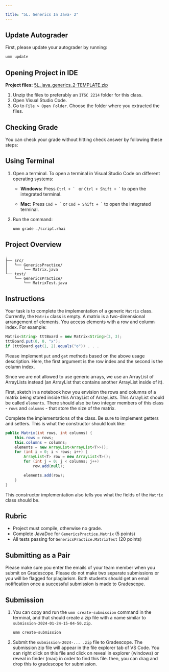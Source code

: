 ```yaml
---

title: "5L. Generics In Java- 2"
---
```


## Update Autograder

First, please update your autograder by running:

```bash
umm update
```

## Opening Project in IDE

**Project files:** [5L_java_generics_2-TEMPLATE.zip](https://www.dropbox.com/scl/fi/l12m1jgsuucjbmrz5hbfc/5L_java_generics_2-TEMPLATE.zip?rlkey=uqg0jr6jeoabzl2hjkl1vzzri&st=95jzs59s&dl=0)

1. Unzip the files to preferably an `ITSC 2214` folder for this class.
2. Open Visual Studio Code.
3. Go to `File > Open Folder`. Choose the folder where you extracted the files.

## Checking Grade

You can check your grade without hitting check answer by following these steps:

## Using Terminal

1. Open a terminal. To open a terminal in Visual Studio Code on different operating systems:
    - **Windows:** Press ``Ctrl + ` `` or `` Ctrl + Shift + ` `` to open the integrated terminal.

    - **Mac:** Press `` Cmd + ` `` or `` Cmd + Shift + ` `` to open the integrated terminal.
2. Run the command:

    ```bash
    umm grade ./script.rhai
    ```

## Project Overview

```
.
├── src/
│   └── GenericsPractice/
│       └── Matrix.java
└── test/
    └── GenericsPractice/
        └── MatrixTest.java
```

## Instructions

Your task is to complete the implementation of a generic `Matrix` class. Currently, the `Matrix` class is empty. A matrix is a two-dimensional arrangement of elements. You access elements with a row and column index. For example:

```java
Matrix<String> tttBoard = new Matrix<String>(3, 3);
tttBoard.put(0, 0, "x");
if (tttBoard.get(1, 2).equals("o")) . . .
```

Please implement `put` and `get` methods based on the above usage description. Here, the first argument is the row index and the second is the column index.

Since we are not allowed to use generic arrays, we use an ArrayList of ArrayLists instead (an ArrayList that contains another ArrayList inside of it).

First, sketch in a notebook how you envision the rows and columns of a matrix being stored inside this ArrayList of ArrayLists. This ArrayList should be called `elements`. There should also be two integer members of this class - `rows` and `columns` - that store the size of the matrix.

Complete the implementations of the class. Be sure to implement getters and setters. This is what the constructor should look like:

```java
public Matrix(int rows, int columns) {
    this.rows = rows;
    this.columns = columns;
    elements = new ArrayList<ArrayList<T>>();
    for (int i = 0; i < rows; i++) {
        ArrayList<T> row = new ArrayList<T>();
        for (int j = 0; j < columns; j++)
            row.add(null);

        elements.add(row);
    }
}
```

This constructor implementation also tells you what the fields of the `Matrix` class should be.

## Rubric

- Project must compile, otherwise no grade.
- Complete JavaDoc for `GenericsPractice.Matrix` (5 points)
- All tests passing for `GenericsPractice.MatrixTest` (20 points)

## Submitting as a Pair

Please make sure you enter the emails of your team member when you submit on Gradescope. Please do not make two separate submissions or you will be flagged for plagiarism. Both students should get an email notification once a successful submission is made to Gradescope.

## Submission

1. You can copy and run the `umm create-submission` command in the terminal, and that should create a zip file with a name similar to `submission-2024-01-24-15-04-50.zip`.

    ```bash
    umm create-submission
    ```

2. Submit the `submission-2024-... .zip` file to Gradescope. The submission zip file will appear in the file explorer tab of VS Code. You can right click on this file and click on reveal in explorer (windows) or reveal in finder (mac) in order to find this file. then, you can drag and drop this to gradescope for submission.
